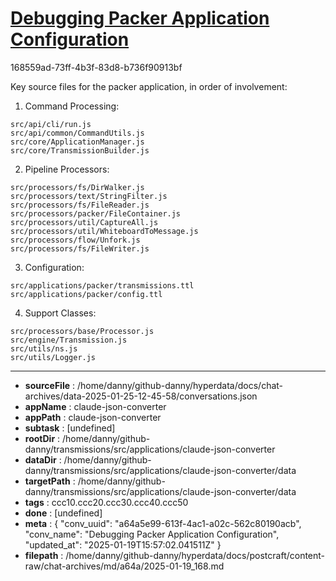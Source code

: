 # [Debugging Packer Application Configuration](https://claude.ai/chat/a64a5e99-613f-4ac1-a02c-562c80190acb)

168559ad-73ff-4b3f-83d8-b736f90913bf

 Key source files for the packer application, in order of involvement:

1. Command Processing:
```
src/api/cli/run.js
src/api/common/CommandUtils.js
src/core/ApplicationManager.js
src/core/TransmissionBuilder.js
```

2. Pipeline Processors:
```
src/processors/fs/DirWalker.js
src/processors/text/StringFilter.js 
src/processors/fs/FileReader.js
src/processors/packer/FileContainer.js
src/processors/util/CaptureAll.js
src/processors/util/WhiteboardToMessage.js
src/processors/flow/Unfork.js
src/processors/fs/FileWriter.js
```

3. Configuration:
```
src/applications/packer/transmissions.ttl
src/applications/packer/config.ttl
```

4. Support Classes:
```
src/processors/base/Processor.js
src/engine/Transmission.js
src/utils/ns.js
src/utils/Logger.js
```

---

* **sourceFile** : /home/danny/github-danny/hyperdata/docs/chat-archives/data-2025-01-25-12-45-58/conversations.json
* **appName** : claude-json-converter
* **appPath** : claude-json-converter
* **subtask** : [undefined]
* **rootDir** : /home/danny/github-danny/transmissions/src/applications/claude-json-converter
* **dataDir** : /home/danny/github-danny/transmissions/src/applications/claude-json-converter/data
* **targetPath** : /home/danny/github-danny/transmissions/src/applications/claude-json-converter/data
* **tags** : ccc10.ccc20.ccc30.ccc40.ccc50
* **done** : [undefined]
* **meta** : {
  "conv_uuid": "a64a5e99-613f-4ac1-a02c-562c80190acb",
  "conv_name": "Debugging Packer Application Configuration",
  "updated_at": "2025-01-19T15:57:02.041511Z"
}
* **filepath** : /home/danny/github-danny/hyperdata/docs/postcraft/content-raw/chat-archives/md/a64a/2025-01-19_168.md